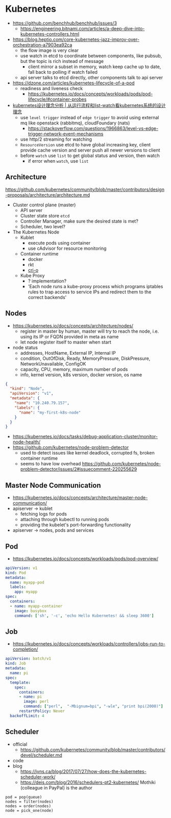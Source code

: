 # Kubernetes

- https://github.com/benchhub/benchhub/issues/3
  - https://engineering.bitnami.com/articles/a-deep-dive-into-kubernetes-controllers.html
- https://blog.heptio.com/core-kubernetes-jazz-improv-over-orchestration-a7903ea92ca
  - the flow image is very clear
  - use watch in etcd to coordinate between components, like pubsub, but the topic is rich instead of message
    - client mirror a subset in memory, watch keep cache up to date, fall back to polling if watch failed
   - api server talks to etcd directly, other components talk to api server
- https://dzone.com/articles/kubernetes-lifecycle-of-a-pod
  - readiness and liveness check 
    - https://kubernetes.io/docs/concepts/workloads/pods/pod-lifecycle/#container-probes
- [kubernetes设计理念分析 | 从运行流程和list-watch看kubernetes系统的设计理念](https://mp.weixin.qq.com/s?__biz=MzUzNzYxNjAzMg==&mid=2247483683&idx=1&sn=0a92e0e8e0d54d6ee76852f9db45b181&pass_ticket=HZPrXHGPCWrYW4HMZTV9MZ19kAGoK72zI%2FlkaARMhlOZLmeOGGuGDjrhWBOGbSj2)
  - use `level trigger` instead of `edge trigger` to avoid using external mq like openstack (rabbitmq), cloudFoundary (nats)
    - https://stackoverflow.com/questions/1966863/level-vs-edge-trigger-network-event-mechanisms
  - use http/2 streaming for watching
  - `ResourceVersion` use etcd to have global increasing key, client provide cache version and server push all newer versions to client
  - before `watch` use `list` to get global status and version, then watch
    - if error when `watch`, use `list`

## Architecture

https://github.com/kubernetes/community/blob/master/contributors/design-proposals/architecture/architecture.md

- Cluster control plane (master)
  - API server
  - Cluster state store `etcd`
  - Controller Manager, make sure the desired state is met?
  - Scheduler, two level?
- The Kubernetes Node
  - Kublet
    - execute pods using container
    - use cAdvisor for resource monitoring
  - Container runtime
    - docker
    - rkt
    - [cri-o](https://github.com/kubernetes-incubator/cri-o)
  - Kube Proxy
    - ? implementation?
    - 'Each node runs a kube-proxy process which programs iptables rules to trap access to service IPs and redirect them to the correct backends'

## Nodes

- https://kubernetes.io/docs/concepts/architecture/nodes/
  - register in master by human, master will try to reach the node, i.e. using its IP or FQDN provided in meta as name
  - let node register itself to master when start
- node status
  - addresses, HostName, External IP, Internal IP
  - condition, OutOfDisk, Ready, MemoryPressure, DiskPressure, NetworkUnavailable, ConfigOK
  - capacity, CPU, memory, maximum number of pods
  - info, kernel version, k8s version, docker version, os name

````json
{
  "kind": "Node",
  "apiVersion": "v1",
  "metadata": {
    "name": "10.240.79.157",
    "labels": {
      "name": "my-first-k8s-node"
    }
  }
}
````

- https://kubernetes.io/docs/tasks/debug-application-cluster/monitor-node-health/
- https://github.com/kubernetes/node-problem-detector
  - used to detect issues like kernel deadlock, corrupted fs, broken container runtime
  - seems to have low overhead https://github.com/kubernetes/node-problem-detector/issues/2#issuecomment-220255629

## Master Node Communication

- https://kubernetes.io/docs/concepts/architecture/master-node-communication/
- apiserver -> kublet
  - fetching logs for pods
  - attaching through kubectl to running pods
  - providing the kubelet's port-forwarding functionality
- apiserver -> nodes, pods and services

## Pod

- https://kubernetes.io/docs/concepts/workloads/pods/pod-overview/

````yaml
apiVersion: v1
kind: Pod
metadata:
  name: myapp-pod
  labels:
    app: myapp
spec:
  containers:
  - name: myapp-container
    image: busybox
    command: ['sh', '-c', 'echo Hello Kubernetes! && sleep 3600']
````

## Job

- https://kubernetes.io/docs/concepts/workloads/controllers/jobs-run-to-completion/

````yaml
apiVersion: batch/v1
kind: Job
metadata:
  name: pi
spec:
  template:
    spec:
      containers:
      - name: pi
        image: perl
        command: ["perl",  "-Mbignum=bpi", "-wle", "print bpi(2000)"]
      restartPolicy: Never
  backoffLimit: 4
````

## Scheduler

- official
  - https://github.com/kubernetes/community/blob/master/contributors/devel/scheduler.md
- code
- blog
  - https://jvns.ca/blog/2017/07/27/how-does-the-kubernetes-scheduler-work/
  - https://deis.com/blog/2016/schedulers-pt2-kubernetes/ Mothiki (colleague in PayPal) is the author

````text
pod = pop(queue)
nodes = filter(nodes)
nodes = order(nodes)
node = pick_one(node)
````